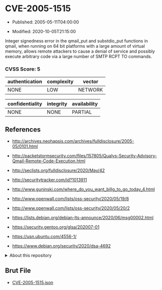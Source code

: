 # CVE-2005-1515

- Published: 2005-05-11T04:00:00

- Modified: 2020-10-05T21:15:00

Integer signedness error in the qmail_put and substdio_put functions in qmail, when running on 64 bit platforms with a large amount of virtual memory, allows remote attackers to cause a denial of service and possibly execute arbitrary code via a large number of SMTP RCPT TO commands.

### CVSS Score: **5**

| authentication | complexity | vector |
| --- | --- | --- |
| NONE | LOW | NETWORK |

| confidentiality | integrity | availability |
| --- | --- | --- |
| NONE | NONE | PARTIAL |

## References

* http://archives.neohapsis.com/archives/fulldisclosure/2005-05/0101.html

* http://packetstormsecurity.com/files/157805/Qualys-Security-Advisory-Qmail-Remote-Code-Execution.html

* http://seclists.org/fulldisclosure/2020/May/42

* http://securitytracker.com/id?1013911

* http://www.guninski.com/where_do_you_want_billg_to_go_today_4.html

* http://www.openwall.com/lists/oss-security/2020/05/19/8

* http://www.openwall.com/lists/oss-security/2020/05/20/2

* https://lists.debian.org/debian-lts-announce/2020/06/msg00002.html

* https://security.gentoo.org/glsa/202007-01

* https://usn.ubuntu.com/4556-1/

* https://www.debian.org/security/2020/dsa-4692

<details>
<summary>About this repository</summary> 

  This repository is part of the project [Live Hack CVE](https://github.com/Live-Hack-CVE). Main website can be found [www.live-hack.org](https://www.live-hack.org) 
  
  Made by [Sn0wAlice](https://github.com/Sn0wAlice) for the people that care about security and need to have a feed of the latest CVEs. Hope you enjoy it, don't forget to star the repo and follow me on [Twitter](https://twitter.com/Sn0wAlice) and [Github](https://github.com/Sn0wAlice). And that is my [personnal website](https://www.alice-snow.me/)

  - [Home Page](https://github.com/Live-Hack-CVE)
  - [Framework](https://github.com/Live-Hack-CVE/cve-framework)
  - [CVE database](https://github.com/Live-Hack-CVE/full_database)
  - [Changelog](https://github.com/Live-Hack-CVE/Changelog)
</details>

## Brut File

* [CVE-2005-1515.json](https://raw.githubusercontent.com/Live-Hack-CVE/full_database/main/cves/2005/CVE-2005-1515.json)

